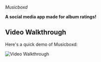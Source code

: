 *Musicboxd*

**A social media app made for album ratings!**

## Video Walkthrough

Here's a quick demo of Musicboxd:

<img src='1v5xt2x2.gif' title='Video Walkthrough' width='' alt='Video Walkthrough' />

